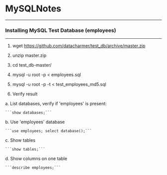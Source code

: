 # MySQLNotes

-------------------------------------------
### Installing MySQL Test Database (employees)
-------------------------------------------

1. wget https://github.com/datacharmer/test_db/archive/master.zip

2. unzip master.zip

3. cd test_db-master/ 

4. mysql -u root -p < employees.sql

5. mysql -u root -p -t < test_employees_md5.sql

6. Verify result

 a. List databases, verify if 'employees' is present:
 
    ```show databases;```

 b. Use 'employees' database
 
    ```use employees; select database();```

 c. Show tables
 
    ```show tables;```

 d. Show columns on one table
 
    ```describe employees;```
